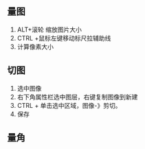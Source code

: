 ## 量图
1. ALT+滚轮 缩放图片大小
2. CTRL +鼠标左键移动标尺拉辅助线
3. 计算像素大小

## 切图
1. 选中图像
2. 右下角属性栏选中图层，右键复制图像到新建
3. CTRL + 单击选中区域，图像-》剪切。
4. 保存

## 量角